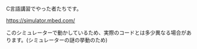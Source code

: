 C言語講習でやった者たちです。

https://simulator.mbed.com/

このシミュレーターで動かしているため、実際のコードとは多少異なる場合があります。(シミュレーターの謎の挙動のため)